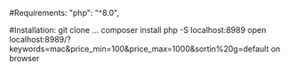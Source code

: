 #Requirements:
    "php": "^8.0",

#Installation:
    git clone ...
    composer install
    php -S localhost:8989
    open localhost:8989/?keywords=mac&price_min=100&price_max=1000&sortin%20g=default on browser
    
